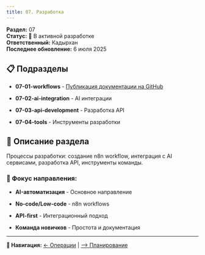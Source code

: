 ```yaml
---
title: 07. Разработка
---
```


**Раздел:** 07\
**Статус:** 🔄 В активной разработке\
**Ответственный:** Кадырхан\
**Последнее обновление:** 6 июля 2025

## 📋 Подразделы

-  **07-01-workflows** - [Публикация документации на GitHub](./07-01-workflows/README.md)

-  **07-02-ai-integration** - AI интеграции

-  **07-03-api-development** - Разработка API

-  **07-04-tools** - Инструменты разработки

## 📖 Описание раздела

Процессы разработки: создание n8n workflow, интеграция с AI сервисами, разработка API, инструменты команды.

### 🎯 Фокус направления:

-  **AI-автоматизация** - Основное направление

-  **No-code/Low-code** - n8n workflows

-  **API-first** - Интеграционный подход

-  **Команда новичков** - Простота и документация

---

**📍 Навигация:** [← Операции](./../06-operations/README) | [--> Планирование](./../08-planning/README)